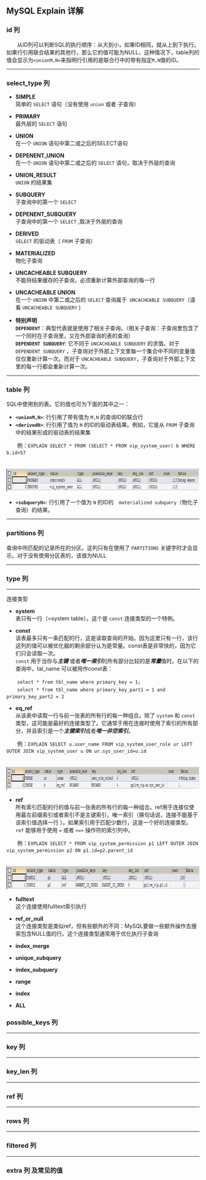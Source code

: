 ## MySQL Explain 详解 ##
### id 列 ###

　　从ID列可以判断SQL的执行顺序：从大到小，如果ID相同，就从上到下执行。如果行引用联合结果的其他行，那么它的值可能为NULL，这种情况下，table列的值会显示为`<unionM,N>`来指明行引用的是联合行中的带有指定`M,N`值的ID。

----------

### select_type 列 ###

- **SIMPLE**  
简单的 `SELECT` 语句（没有使用 `union` 或者 子查询）  

- **PRIMARY**  
最外层的 `SELECT` 语句  

- **UNION**  
在一个 `UNION` 语句中第二或之后的SELECT语句  

- **DEPENENT_UNION**  
在一个 `UNION` 语句中第二或之后的 `SELECT` 语句，取决于外层的查询  

- **UNION_RESULT**  
`UNION` 的结果集  

- **SUBQUERY**  
子查询中的第一个 `SELECT`  

- **DEPENENT_SUBQUERY**  
子查询中的第一个 `SELECT` ,取决于外层的查询

- **DERIVED**  
`SELECT` 的驱动表（ `FROM` 子查询）

- **MATERIALIZED**  
物化子查询  

- **UNCACHEABLE SUBQUERY**  
不能将结果缓存的子查询，必须重新计算外部查询的每一行  

- **UNCACHEABLE UNION**  
在一个 `UNION` 中第二或之后的 `SELECT` 查询属于` UNCACHEABLE SUBQUERY`（请看 `UNCACHEABLE SUBQUERY` )  

- **特别声明**  
**`DEPENDENT`**：典型代表就是使用了相关子查询。（相关子查询：子查询里包含了一个同时在子查询里，又在外部查询的表的查询）  
**`DEPENDENT SUBQUERY`**: 它不同于 `UNCACHEABLE SUBQUERY` 的求值。对于 `DEPENDENT SUBQUERY` ，子查询对于外部上下文里每一个集合中不同的变量值仅仅重新计算一次。而对于 `UNCACHEABLE SUBQUERY`，子查询对于外部上下文里的每一行都会重新计算一次。  

----------

### table 列 ###
SQL中使用到的表。它的值也可为下面的其中之一：  

- **`<unionM,N>`**: 行引用了带有值为 `M,N` 的查询ID的联合行  
- **`<derivedN>`**: 行引用了值为 `N` 的ID的驱动表结果。例如，它是从 `FROM` 子查询中的结果形成的驱动表的结果集  

　　例：`EXPLAIN SELECT * FROM (SELECT * FROM vip_system_user) b WHERE b.id>57`  

　　　　<img src="../../resource/picture/mysql/2016-10-12_111418.png" width="800px" height="60px">

- **`<subqueryN>`**: 行引用了一个值为 `N` 的ID的　`materialized subquery`（物化子查询）的结果。

----------

### partitions 列 ###
查询中所匹配的记录所在的分区。这列只有在使用了 `PARTITIONS` 关键字时才会显示。对于没有使用分区表的，该值为NULL

----------

### type 列 ###

----------

连接类型  

- **system**  
表只有一行（=system table）。这个是 `const` 连接类型的一个特例。  

- **const**  
该表最多只有一条匹配的行，这是读取查询的开始。因为这里只有一行，该行这列的值可以被优化器的剩余部分认为是常量。const表是非常快的，因为它们只会读取一次。  
`const` 用于当你与***主键*** 或者***唯一索引***的所有部分比较的是***常量***值时。在以下的查询中，tal_name 可以被用作const表：  

　　`select * from tbl_name where primary_key = 1;`  
　　`select * from tbl_name where primary_key_part1 = 1 and primary_key_part2 = 2`

- **eq_ref**  
从该表中读取一行与前一张表的所有行的每一种组合。除了 `system` 和 `const` 类型，这可能是最好的连接类型了。它通常于用在连接时使用了索引的所有部分，并且索引是一个***主键索引***或者***唯一非空索引***。

　　例：`EXPLAIN SELECT u.user_name FROM vip_system_user_role ur LEFT OUTER JOIN vip_system_user u ON ur.sys_user_id=u.id`  

　　　　<img src="../../resource/picture/mysql/2016-10-12_131010.png" width="800px" height="60px">  

- **ref**  
所有索引匹配的行的值与前一张表的所有行的每一种组合。ref用于连接仅使用最左前缀索引或者索引不是主键索引，唯一索引（换句话说，连接不能基于该索引值选择一行 ）。如果索引用于匹配少数行，这是一个好的连接类型。`ref` 能够用于使用 `=` 或者 `<=>` 操作符的索引列中。  

　　例：`EXPLAIN SELECT * FROM vip_system_permission p1 LEFT OUTER JOIN vip_system_permission p2 ON p1.id=p2.parent_id`

　　　　<img src="../../resource/picture/mysql/2016-10-12_143115.png" width="800px" height="60px">  

- **fulltext**  
这个连接使用fulltext索引执行  

- **ref_or_null**  
这个连接类型是类似ref，但有些额外的不同：MySQL要做一些额外操作去搜索包含NULL值的行。这个连接类型通常用于优化执行子查询  

- **index_merge**
- **unique_subquery**
- **index_subquery**
- **range**
- **index**
- **ALL**

### possible_keys 列 ###

----------

### key 列 ###

----------

### key_len 列 ###

----------

### ref 列 ###

----------

### rows 列 ###

----------

### filtered 列 ###

----------

### extra 列 及常见的值 ###